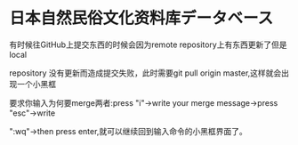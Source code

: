 # 日本自然民俗文化资料库データベース



有时候往GitHub上提交东西的时候会因为remote repository上有东西更新了但是local 

repository 没有更新而造成提交失败，此时需要git pull origin master,这样就会出现一个小黑框

要求你输入为何要merge两者:press "i"->write your merge message->press "esc"->write 

":wq"->then press enter,就可以继续回到输入命令的小黑框界面了。

